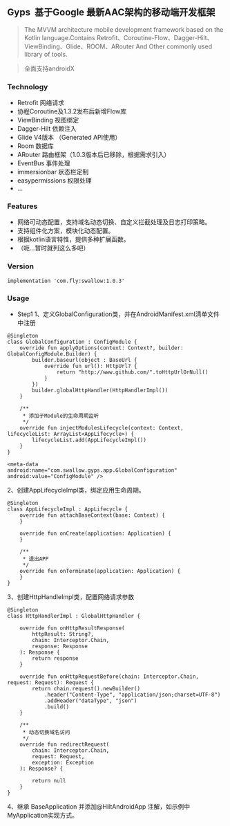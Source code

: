 ## Gyps  基于Google 最新AAC架构的移动端开发框架

>The MVVM architecture mobile development framework based on the Kotlin language.Contains Retrofit、Coroutine-Flow、Dagger-Hilt、ViewBinding、Glide、ROOM、ARouter And Other commonly used library of tools.

>全面支持androidX

### Technology
* Retrofit 网络请求
* 协程Coroutine及1.3.2发布后新增Flow库
* ViewBinding 视图绑定
* Dagger-Hilt 依赖注入
* Glide V4版本 （Generated API使用）
* Room 数据库
* ARouter 路由框架（1.0.3版本后已移除，根据需求引入）
* EventBus 事件处理
* immersionbar 状态栏定制
* easypermissions 权限处理
* ...


### Features
* 网络可动态配置，支持域名动态切换、自定义拦截处理及日志打印策略。
* 支持组件化方案，模块化动态配置。
* 根据kotlin语言特性，提供多种扩展函数。
* （呃...暂时就列这么多吧）

### Version

```
implementation 'com.fly:swallow:1.0.3'
```

### Usage

* Step1
1、定义GlobalConfiguration类，并在AndroidManifest.xml清单文件中注册
```
@Singleton
class GlobalConfiguration : ConfigModule {
    override fun applyOptions(context: Context?, builder: GlobalConfigModule.Builder) {
        builder.baseurl(object : BaseUrl {
            override fun url(): HttpUrl? {
                return "http://www.github.com/".toHttpUrlOrNull()
            }
        })
        builder.globalHttpHandler(HttpHandlerImpl())
    }

    /**
     * 添加子Module的生命周期监听
     */
    override fun injectModulesLifecycle(context: Context, lifecycleList: ArrayList<AppLifecycle>) {
        lifecycleList.add(AppLifecycleImpl())
    }
}
```
```
<meta-data    android:name="com.swallow.gyps.app.GlobalConfiguration"    android:value="ConfigModule" />
```
2、创建AppLifecycleImpl类，绑定应用生命周期。
```
@Singleton
class AppLifecycleImpl : AppLifecycle {
    override fun attachBaseContext(base: Context) {
    }

    override fun onCreate(application: Application) {
    }

    /**
     * 退出APP
     */
    override fun onTerminate(application: Application) {
    }
}
```
3、创建HttpHandleImpl类，配置网络请求参数
```
@Singleton
class HttpHandlerImpl : GlobalHttpHandler {

    override fun onHttpResultResponse(
        httpResult: String?,
        chain: Interceptor.Chain,
        response: Response
    ): Response {
        return response
    }

    override fun onHttpRequestBefore(chain: Interceptor.Chain, request: Request): Request {
        return chain.request().newBuilder()
            .header("Content-Type", "application/json;charset=UTF-8")
            .addHeader("dataType", "json")
            .build()
    }

    /**
     * 动态切换域名访问
     */
    override fun redirectRequest(
        chain: Interceptor.Chain,
        request: Request,
        exception: Exception
    ): Response? {

        return null
    }
}
```
4、继承 BaseApplication 并添加@HiltAndroidApp 注解，如示例中MyApplication实现方式。


